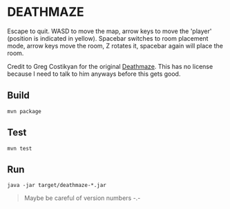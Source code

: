 DEATHMAZE
=========
Escape to quit. WASD to move the map, arrow keys to move the 'player'
(position is indicated in yellow). Spacebar switches to room placement mode,
arrow keys move the room, Z rotates it, spacebar again will place the room.

Credit to Greg Costikyan for the original
[Deathmaze](http://en.wikipedia.org/wiki/Deathmaze). This has no license
because I need to talk to him anyways before this gets good.

Build
-----
`mvn package`

Test
----
`mvn test`

Run
---
`java -jar target/deathmaze-*.jar`
> Maybe be careful of version numbers -.-
